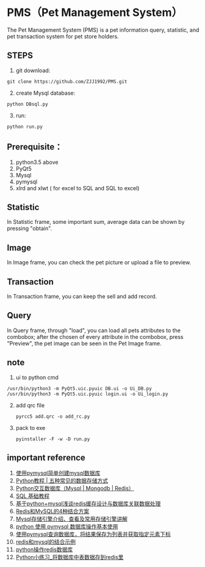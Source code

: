 # PMS（Pet Management System）
The Pet Management System (PMS) is a pet information query, statistic, and pet transaction system for pet store holders.

## STEPS 
1. git download:
```
git clone https://github.com/ZJJ1992/PMS.git
```
2. create Mysql database:
```
python DBsql.py
```
3. run:
```
python run.py
```

## Prerequisite：
1. python3.5 above
2. PyQt5
3. Mysql
4. pymysql
5. xlrd and xlwt ( for excel to SQL and SQL to excel)

## Statistic
In Statistic frame, some important sum, average data can be shown by pressing "obtain".

## Image
In Image frame, you can check the pet picture or upload a file to preview.

## Transaction
In Transaction frame, you can keep the sell and add record.

## Query
In Query frame, through "load", you can load all pets attributes to the combobox; after the chosen of every attribute in the combobox, press "Preview", the pet image can be seen in the Pet Image frame.


## note
1.  ui to python cmd
```
/usr/bin/python3 -m PyQt5.uic.pyuic DB.ui -o Ui_DB.py
/usr/bin/python3 -m PyQt5.uic.pyuic login.ui -o Ui_login.py
```
2. add qrc file
   ```
   pyrcc5 add.qrc -o add_rc.py
   ```
3. pack to exe
   ```
   pyinstaller -F -w -D run.py
   ```

## important reference
1. [使用pymysql简单创建mysql数据库](https://blog.csdn.net/cnmnui/article/details/99324619)
2. [Python教程 | 五种常见的数据存储方式](http://blog.itpub.net/31561225/viewspace-2633478/)
3. [Python交互数据库（Mysql | Mongodb | Redis）](https://www.jianshu.com/p/8be1a04e6534)
4. [SQL 基础教程](https://www.w3school.com.cn/sql/sql_orderby.asp)
5. [ 基于python+mysql浅谈redis缓存设计与数据库关联数据处理](https://www.cnblogs.com/shouke/p/10157756.html)
6. [Redis和MySQL的4种结合方案](https://blog.csdn.net/hemeinvyiqiluoben/article/details/82563470)
7. [Mysql存储引擎介绍、查看及常用存储引擎讲解](https://www.2cto.com/database/201801/715203.html)
8. [python 使用 pymysql 数据库操作基本使用](https://www.jianshu.com/p/25f759413402)
9. [使用pymysql查询数据库，将结果保存为列表并获取指定元素下标](https://blog.csdn.net/cm731231988/article/details/80261269)
10. [redis和mysql的结合示例](https://www.jianshu.com/p/184c4c7a6572)
11. [python操作redis数据库](https://www.jianshu.com/p/c8b46f8c302d)
12. [Python小练习_将数据库中表数据存到redis里](https://www.cnblogs.com/jessica-test/p/9004774.html)
